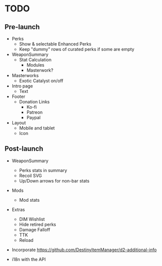 # TODO

## Pre-launch


* Perks
  * Show & selectable Enhanced Perks
  * Keep "dummy" rows of curated perks if some are empty
* WeaponSummary
  * Stat Calculation
    * Modules
    * Masterwork?
* Masterworks
  * Exotic Catalyst on/off
* Intro page
  * Text
* Footer
  * Donation Links
    * Ko-fi
    * Patreon
    * Paypal
* Layout
  * Mobile and tablet
  * Icon

## Post-launch

* WeaponSummary
  * Perks stats in summary
  * Recoil SVG
  * Up/Down arrows for non-bar stats
* Mods
  * Mod stats
* Extras
  * DIM Wishlist
  * Hide retired perks
  * Damage Falloff
  * TTK
  * Reload


* Incorporate https://github.com/DestinyItemManager/d2-additional-info
* i18n with the API